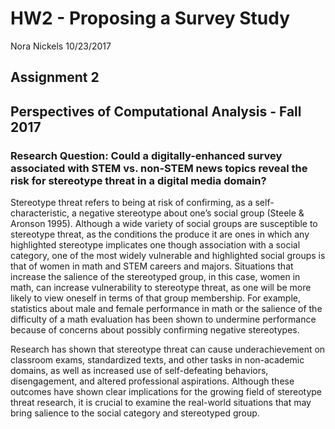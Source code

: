 HW2 - Proposing a Survey Study
================
Nora Nickels
10/23/2017

Assignment 2
------------

Perspectives of Computational Analysis - Fall 2017
--------------------------------------------------

### Research Question: Could a digitally-enhanced survey associated with STEM vs. non-STEM news topics reveal the risk for stereotype threat in a digital media domain?

Stereotype threat refers to being at risk of confirming, as a self-characteristic, a negative stereotype about one’s social group (Steele & Aronson 1995). Although a wide variety of social groups are susceptible to stereotype threat, as the conditions the produce it are ones in which any highlighted stereotype implicates one though association with a social category, one of the most widely vulnerable and highlighted social groups is that of women in math and STEM careers and majors. Situations that increase the salience of the stereotyped group, in this case, women in math, can increase vulnerability to stereotype threat, as one will be more likely to view oneself in terms of that group membership. For example, statistics about male and female performance in math or the salience of the difficulty of a math evaluation has been shown to undermine performance because of concerns about possibly confirming negative stereotypes.

Research has shown that stereotype threat can cause underachievement on classroom exams, standardized texts, and other tasks in non-academic domains, as well as increased use of self-defeating behaviors, disengagement, and altered professional aspirations. Although these outcomes have shown clear implications for the growing field of stereotype threat research, it is crucial to examine the real-world situations that may bring salience to the social category and stereotyped group.
